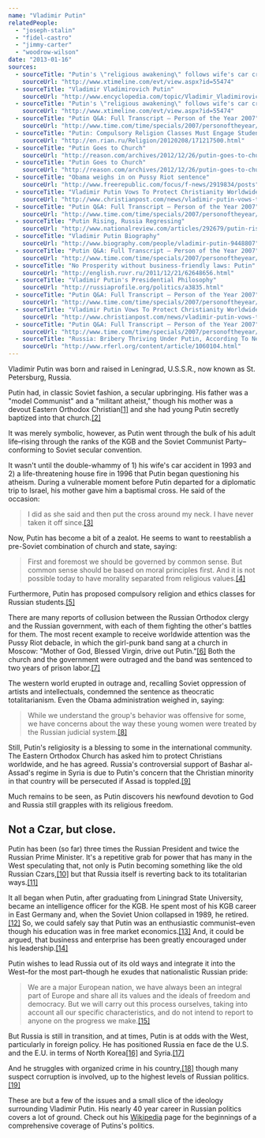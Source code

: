 ```yaml
---
name: "Vladimir Putin"
relatedPeople:
  - "joseph-stalin"
  - "fidel-castro"
  - "jimmy-carter"
  - "woodrow-wilson"
date: "2013-01-16"
sources:
  - sourceTitle: "Putin's \"religious awakening\" follows wife's car crash"
    sourceUrl: "http://www.xtimeline.com/evt/view.aspx?id=55474"
  - sourceTitle: "Vladimir Vladimirovich Putin"
    sourceUrl: "http://www.encyclopedia.com/topic/Vladimir_Vladimirovich_Putin.aspx"
  - sourceTitle: "Putin's \"religious awakening\" follows wife's car crash"
    sourceUrl: "http://www.xtimeline.com/evt/view.aspx?id=55474"
  - sourceTitle: "Putin Q&A: Full Transcript – Person of the Year 2007"
    sourceUrl: "http://www.time.com/time/specials/2007/personoftheyear/article/0,28804,1690753_1690757_1695787-3,00.html"
  - sourceTitle: "Putin: Compulsory Religion Classes Must Engage Students"
    sourceUrl: "http://en.rian.ru/Religion/20120208/171217500.html"
  - sourceTitle: "Putin Goes to Church"
    sourceUrl: "http://reason.com/archives/2012/12/26/putin-goes-to-church"
  - sourceTitle: "Putin Goes to Church"
    sourceUrl: "http://reason.com/archives/2012/12/26/putin-goes-to-church"
  - sourceTitle: "Obama weighs in on Pussy Riot sentence"
    sourceUrl: "http://www.freerepublic.com/focus/f-news/2919834/posts"
  - sourceTitle: "Vladimir Putin Vows To Protect Christianity Worldwide"
    sourceUrl: "http://www.christianpost.com/news/vladimir-putin-vows-to-defend-christianity-worldwide-69002/"
  - sourceTitle: "Putin Q&A: Full Transcript – Person of the Year 2007"
    sourceUrl: "http://www.time.com/time/specials/2007/personoftheyear/article/0,28804,1690753_1690757_1695787,00.html"
  - sourceTitle: "Putin Rising, Russia Regressing"
    sourceUrl: "http://www.nationalreview.com/articles/292679/putin-rising-russia-regressing-editors#"
  - sourceTitle: "Vladimir Putin Biography"
    sourceUrl: "http://www.biography.com/people/vladimir-putin-9448807"
  - sourceTitle: "Putin Q&A: Full Transcript – Person of the Year 2007"
    sourceUrl: "http://www.time.com/time/specials/2007/personoftheyear/article/0,28804,1690753_1690757_1695787-3,00.html"
  - sourceTitle: "No Prosperity without business-friendly laws: Putin"
    sourceUrl: "http://english.ruvr.ru/2011/12/21/62648656.html"
  - sourceTitle: "Vladimir Putin's Presidential Philosophy"
    sourceUrl: "http://russiaprofile.org/politics/a3835.html"
  - sourceTitle: "Putin Q&A: Full Transcript – Person of the Year 2007"
    sourceUrl: "http://www.time.com/time/specials/2007/personoftheyear/article/0,28804,1690753_1690757_1695787,00.html"
  - sourceTitle: "Vladimir Putin Vows To Protect Christianity Worldwide"
    sourceUrl: "http://www.christianpost.com/news/vladimir-putin-vows-to-defend-christianity-worldwide-69002/"
  - sourceTitle: "Putin Q&A: Full Transcript – Person of the Year 2007"
    sourceUrl: "http://www.time.com/time/specials/2007/personoftheyear/article/0,28804,1690753_1690757_1695787-3,00.html"
  - sourceTitle: "Russia: Bribery Thriving Under Putin, According To New Report"
    sourceUrl: "http://www.rferl.org/content/article/1060104.html"
---
```


Vladimir Putin was born and raised in Leningrad, U.S.S.R., now known as St. Petersburg, Russia.

Putin had, in classic Soviet fashion, a secular upbringing. His father was a "model Communist" and a "militant atheist," though his mother was a devout Eastern Orthodox Christian<a class="source-citation" href="http://www.xtimeline.com/evt/view.aspx?id=55474" title="Putin&apos;s &quot;religious awakening&quot; follows wife&apos;s car crash">[1]</a> and she had young Putin secretly baptized into that church.<a class="source-citation" href="http://www.encyclopedia.com/topic/Vladimir_Vladimirovich_Putin.aspx" title="Vladimir Vladimirovich Putin">[2]</a>

It was merely symbolic, however, as Putin went through the bulk of his adult life–rising through the ranks of the KGB and the Soviet Communist Party–conforming to Soviet secular convention.

It wasn't until the double-whammy of 1) his wife's car accident in 1993 and 2) a life-threatening house fire in 1996 that Putin began questioning his atheism. During a vulnerable moment before Putin departed for a diplomatic trip to Israel, his mother gave him a baptismal cross. He said of the occasion:

>I did as she said and then put the cross around my neck. I have never taken it off since.<a class="source-citation" href="http://www.xtimeline.com/evt/view.aspx?id=55474" title="Putin&apos;s &quot;religious awakening&quot; follows wife&apos;s car crash">[3]</a>

Now, Putin has become a bit of a zealot. He seems to want to reestablish a pre-Soviet combination of church and state, saying:

>First and foremost we should be governed by common sense. But common sense should be based on moral principles first. And it is not possible today to have morality separated from religious values.<a class="source-citation" href="http://www.time.com/time/specials/2007/personoftheyear/article/0,28804,1690753_1690757_1695787-3,00.html" title="Putin Q&amp;A: Full Transcript – Person of the Year 2007">[4]</a>

Furthermore, Putin has proposed compulsory religion and ethics classes for Russian students.<a class="source-citation" href="http://en.rian.ru/Religion/20120208/171217500.html" title="Putin: Compulsory Religion Classes Must Engage Students">[5]</a>

There are many reports of collusion between the Russian Orthodox clergy and the Russian government, with each of them fighting the other's battles for them. The most recent example to receive worldwide attention was the Pussy Riot debacle, in which the girl-punk band sang at a church in Moscow: "Mother of God, Blessed Virgin, drive out Putin."<a class="source-citation" href="http://reason.com/archives/2012/12/26/putin-goes-to-church" title="Putin Goes to Church">[6]</a> Both the church and the government were outraged and the band was sentenced to two years of prison labor.<a class="source-citation" href="http://reason.com/archives/2012/12/26/putin-goes-to-church" title="Putin Goes to Church">[7]</a>

The western world erupted in outrage and, recalling Soviet oppression of artists and intellectuals, condemned the sentence as theocratic totalitarianism. Even the Obama administration weighed in, saying:

>While we understand the group's behavior was offensive for some, we have concerns about the way these young women were treated by the Russian judicial system.<a class="source-citation" href="http://www.freerepublic.com/focus/f-news/2919834/posts" title="Obama weighs in on Pussy Riot sentence">[8]</a>

Still, Putin's religiosity is a blessing to some in the international community. The Eastern Orthodox Church has asked him to protect Christians worldwide, and he has agreed. Russia's controversial support of Bashar al-Assad's regime in Syria is due to Putin's concern that the Christian minority in that country will be persecuted if Assad is toppled.<a class="source-citation" href="http://www.christianpost.com/news/vladimir-putin-vows-to-defend-christianity-worldwide-69002/" title="Vladimir Putin Vows To Protect Christianity Worldwide">[9]</a>

Much remains to be seen, as Putin discovers his newfound devotion to God and Russia still grapples with its religious freedom.


## Not a Czar, but close.

Putin has been (so far) three times the Russian President and twice the Russian Prime Minister. It's a repetitive grab for power that has many in the West speculating that, not only is Putin becoming something like the old Russian Czars,<a class="source-citation" href="http://www.time.com/time/specials/2007/personoftheyear/article/0,28804,1690753_1690757_1695787,00.html" title="Putin Q&amp;A: Full Transcript – Person of the Year 2007">[10]</a> but that Russia itself is reverting back to its totalitarian ways.<a class="source-citation" href="http://www.nationalreview.com/articles/292679/putin-rising-russia-regressing-editors#" title="Putin Rising, Russia Regressing">[11]</a>

It all began when Putin, after graduating from Liningrad State University, became an intelligence officer for the KGB. He spent most of his KGB career in East Germany and, when the Soviet Union collapsed in 1989, he retired.<a class="source-citation" href="http://www.biography.com/people/vladimir-putin-9448807" title="Vladimir Putin Biography">[12]</a> So, we could safely say that Putin was an enthusiastic communist–even though his education was in free market economics.<a class="source-citation" href="http://www.time.com/time/specials/2007/personoftheyear/article/0,28804,1690753_1690757_1695787-3,00.html" title="Putin Q&amp;A: Full Transcript – Person of the Year 2007">[13]</a> And, it could be argued, that business and enterprise has been greatly encouraged under his leadership.<a class="source-citation" href="http://english.ruvr.ru/2011/12/21/62648656.html" title="No Prosperity without business-friendly laws: Putin">[14]</a>

Putin wishes to lead Russia out of its old ways and integrate it into the West–for the most part–though he exudes that nationalistic Russian pride:

>We are a major European nation, we have always been an integral part of Europe and share all its values and the ideals of freedom and democracy. But we will carry out this process ourselves, taking into account all our specific characteristics, and do not intend to report to anyone on the progress we make.<a class="source-citation" href="http://russiaprofile.org/politics/a3835.html" title="Vladimir Putin&apos;s Presidential Philosophy">[15]</a>

But Russia is still in transition, and at times, Putin is at odds with the West, particularly in foreign policy. He has positioned Russia en face de the U.S. and the E.U. in terms of North Korea<a class="source-citation" href="http://www.time.com/time/specials/2007/personoftheyear/article/0,28804,1690753_1690757_1695787,00.html" title="Putin Q&amp;A: Full Transcript – Person of the Year 2007">[16]</a> and Syria.<a class="source-citation" href="http://www.christianpost.com/news/vladimir-putin-vows-to-defend-christianity-worldwide-69002/" title="Vladimir Putin Vows To Protect Christianity Worldwide">[17]</a>

And he struggles with organized crime in his country,<a class="source-citation" href="http://www.time.com/time/specials/2007/personoftheyear/article/0,28804,1690753_1690757_1695787-3,00.html" title="Putin Q&amp;A: Full Transcript – Person of the Year 2007">[18]</a> though many suspect corruption is involved, up to the highest levels of Russian politics.<a class="source-citation" href="http://www.rferl.org/content/article/1060104.html" title="Russia: Bribery Thriving Under Putin, According To New Report">[19]</a>

These are but a few of the issues and a small slice of the ideology surrounding Vladimir Putin. His nearly 40 year career in Russian politics covers a lot of ground. Check out his [Wikipedia](http://en.wikipedia.org/wiki/Vladimir_Putin#First_Premiership_.281999.29) page for the beginnings of a comprehensive coverage of Putins's politics.